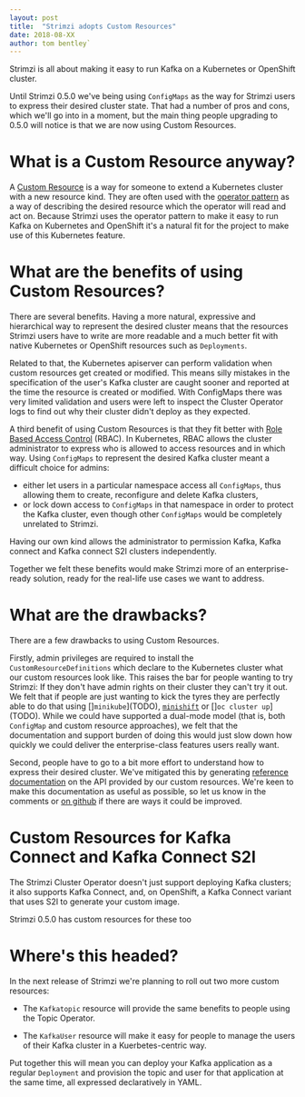 ```yaml
---
layout: post
title:  "Strimzi adopts Custom Resources"
date: 2018-08-XX
author: tom bentley`
---
```


Strimzi is all about making it easy to run Kafka on a Kubernetes or OpenShift cluster.

Until Strimzi 0.5.0 we've being using `ConfigMaps` as the way for Strimzi users to express their desired cluster state.
That had a number of pros and cons, which we'll go into in a moment, but the main thing people upgrading to 0.5.0 will notice is that we are now using Custom Resources.

<!--more-->

# What is a Custom Resource anyway?

A [Custom Resource](TODO) is a way for someone to extend a Kubernetes cluster with a new resource kind.
They are often used with the [operator pattern](TODO) as a way of describing the desired resource which the operator will read and act on.
Because Strimzi uses the operator pattern to make it easy to run Kafka on Kubernetes and OpenShift it's a natural fit for the project to make use of this Kubernetes feature.

# What are the benefits of using Custom Resources?

There are several benefits. Having a more natural, expressive and hierarchical way to represent the desired cluster means that the resources Strimzi users have to write are more readable and a much better fit with native Kubernetes or OpenShift resources such as `Deployments`.

Related to that, the Kubernetes apiserver can perform validation when custom resources get created or modified. This means silly mistakes in the specification of the user's Kafka cluster are caught sooner and reported at the time the resource is created or modified. With ConfigMaps there was very limited validation and users were left to inspect the Cluster Operator logs to find out why their cluster didn't deploy as they expected.

A third benefit of using Custom Resources is that they fit better with [Role Based Access Control](TODO) (RBAC).
In Kubernetes, RBAC allows the cluster administrator to express who is allowed to access resources and in which way.
Using `ConfigMaps` to represent the desired Kafka cluster meant a difficult choice for admins:

* either let users in a particular namespace access all `ConfigMaps`, thus allowing them to create, reconfigure and delete Kafka clusters,
* or lock down access to `ConfigMaps` in that namespace in order to protect the Kafka cluster, even though other `ConfigMaps` would be completely unrelated to Strimzi.

Having our own kind allows the administrator to permission Kafka, Kafka connect and Kafka connect S2I clusters independently.

Together we felt these benefits would make Strimzi more of an enterprise-ready solution, ready for the real-life use cases we want to address.

# What are the drawbacks?

There are a few drawbacks to using Custom Resources.

Firstly, admin privileges are required to install the `CustomResourceDefinitions` which declare to the Kubernetes cluster what our custom resources look like.
This raises the bar for people wanting to try Strimzi: If they don't have admin rights on their cluster they can't try it out. 
We felt that if people are just wanting to kick the tyres they are perfectly able to do that using []`minikube`](TODO), [`minishift`](TODO) or []`oc cluster up`](TODO).
While we could have supported a dual-mode model (that is, both `ConfigMap` and custom resource approaches), we felt that the documentation and support burden of doing this would just slow down how quickly we could deliver the enterprise-class features users really want.

Second, people have to go to a bit more effort to understand how to express their desired cluster. 
We've mitigated this by generating [reference documentation](TODO) on the API provided by our custom resources. We're keen to make this documentation as useful as possible, so let us know in the comments or [on github](TODO) if there are ways it could be improved.

# Custom Resources for Kafka Connect and Kafka Connect S2I

The Strimzi Cluster Operator doesn't just support deploying Kafka clusters; it also supports Kafka Connect, and, on OpenShift, a Kafka Connect variant that uses S2I to generate your custom image.

Strimzi 0.5.0 has custom resources for these too


# Where's this headed?

In the next release of Strimzi we're planning to roll out two more custom resources:

* The `Kafkatopic` resource will provide the same benefits to people using the Topic Operator.

* The `KafkaUser` resource will make it easy for people to manage the users of their Kafka cluster in a Kuerbetes-centric way.

Put together this will mean you can deploy your Kafka application as a regular `Deployment` and provision the topic and user for that application at the same time, all expressed declaratively in YAML.
